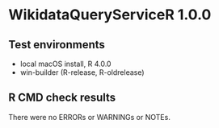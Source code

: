 # WikidataQueryServiceR 1.0.0

## Test environments
* local macOS install, R 4.0.0
* win-builder (R-release, R-oldrelease)

## R CMD check results
There were no ERRORs or WARNINGs or NOTEs.
